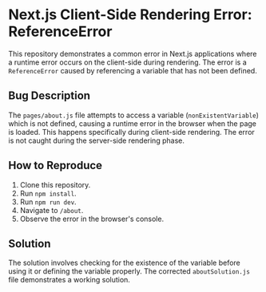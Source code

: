 # Next.js Client-Side Rendering Error: ReferenceError

This repository demonstrates a common error in Next.js applications where a runtime error occurs on the client-side during rendering. The error is a `ReferenceError` caused by referencing a variable that has not been defined.

## Bug Description
The `pages/about.js` file attempts to access a variable (`nonExistentVariable`) which is not defined, causing a runtime error in the browser when the page is loaded. This happens specifically during client-side rendering.  The error is not caught during the server-side rendering phase.

## How to Reproduce
1. Clone this repository.
2. Run `npm install`.
3. Run `npm run dev`.
4. Navigate to `/about`.
5. Observe the error in the browser's console.

## Solution
The solution involves checking for the existence of the variable before using it or defining the variable properly. The corrected `aboutSolution.js` file demonstrates a working solution.